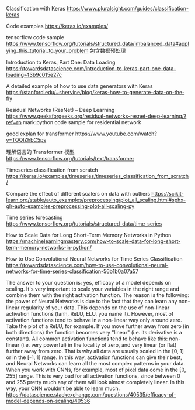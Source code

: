 Classification with Keras
https://www.pluralsight.com/guides/classification-keras

Code examples
https://keras.io/examples/

tensorflow code sample
https://www.tensorflow.org/tutorials/structured_data/imbalanced_data#applying_this_tutorial_to_your_problem
包含数据预处理

Introduction to Keras, Part One: Data Loading
https://towardsdatascience.com/introduction-to-keras-part-one-data-loading-43b9c015e27c


A detailed example of how to use data generators with Keras
https://stanford.edu/~shervine/blog/keras-how-to-generate-data-on-the-fly



Residual Networks (ResNet) – Deep Learning  
https://www.geeksforgeeks.org/residual-networks-resnet-deep-learning/?ref=rp
mark:python code sample for residential network


good explan for transformer
https://www.youtube.com/watch?v=TQQlZhbC5ps


理解语言的 Transformer 模型
https://www.tensorflow.org/tutorials/text/transformer



Timeseries classification from scratch
https://keras.io/examples/timeseries/timeseries_classification_from_scratch/

Compare the effect of different scalers on data with outliers
https://scikit-learn.org/stable/auto_examples/preprocessing/plot_all_scaling.html#sphx-glr-auto-examples-preprocessing-plot-all-scaling-py


Time series forecasting
https://www.tensorflow.org/tutorials/structured_data/time_series


How to Scale Data for Long Short-Term Memory Networks in Python
https://machinelearningmastery.com/how-to-scale-data-for-long-short-term-memory-networks-in-python/

How to Use Convolutional Neural Networks for Time Series Classification
https://towardsdatascience.com/how-to-use-convolutional-neural-networks-for-time-series-classification-56b1b0a07a57


The answer to your question is: yes, efficacy of a model depends on scaling. It's very important to scale your variables in the right range and combine them with the right activation function.
The reason is the following: the power of Neural Networks is due to the fact that they can learn any non-linear regularity of your data. This depends on the use of non-linear activation functions (tanh, ReLU, ELU, you name it). However, most of activation functions tend to behave in a non-linear way only around zero. Take the plot of a ReLU, for example. If you move further away from zero (in both directions) the function becomes very "linear" (i.e. its derivative is a constant).
All common activation functions tend to behave like this: non-linear (i.e. very powerful) in the locality of zero, and very linear (or flat) further away from zero. That is why all data are usually scaled in the [0, 1] or in the [-1, 1] range. In this way, activation functions can give their best, and Neural Networks can learn all the most complex patterns in your data.
When you work with CNNs, for example, most of pixel data come in the [0, 255] range. This is very bad for all activation functions, since between 0 and 255 pretty much any of them will look almost completely linear. In this way, your CNN wouldn't be able to learn much.
https://datascience.stackexchange.com/questions/40535/efficacy-of-model-depends-on-scaling/40536